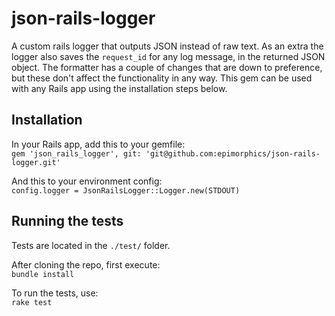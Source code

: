 # json-rails-logger

A custom rails logger that outputs JSON instead of raw text. As an extra the
logger also saves the `request_id` for any log message, in the returned JSON
object. The formatter has a couple of changes that are down to preference, but
these don't affect the functionality in any way. This gem can be used with any
Rails app using the installation steps below.

## Installation

In your Rails app, add this to your gemfile:\
`gem 'json_rails_logger', git: 'git@github.com:epimorphics/json-rails-logger.git'`

And this to your environment config:\
`config.logger = JsonRailsLogger::Logger.new(STDOUT)`

## Running the tests

Tests are located in the `./test/` folder.

After cloning the repo, first execute:\
`bundle install`

To run the tests, use:\
`rake test`
